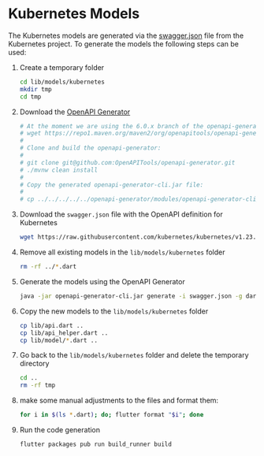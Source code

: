# Kubernetes Models

The Kubernetes models are generated via the [swagger.json](https://github.com/kubernetes/kubernetes/tree/master/api/openapi-spec) file from the Kubernetes project. To generate the models the following steps can be used:

1. Create a temporary folder

    ```sh
    cd lib/models/kubernetes
    mkdir tmp
    cd tmp
    ```

2. Download the [OpenAPI Generator](https://github.com/OpenAPITools/openapi-generator#13---download-jar)

    ```sh
    # At the moment we are using the 6.0.x branch of the openapi-generator, therefor you have to build the the .jar file by your own.
    # wget https://repo1.maven.org/maven2/org/openapitools/openapi-generator-cli/5.4.0/openapi-generator-cli-5.4.0.jar -O openapi-generator-cli.jar
    #
    # Clone and build the openapi-generator:
    #
    # git clone git@github.com:OpenAPITools/openapi-generator.git
    # ./mvnw clean install
    #
    # Copy the generated openapi-generator-cli.jar file:
    #
    # cp ../../../../../openapi-generator/modules/openapi-generator-cli/target/openapi-generator-cli.jar .
    ```

3. Download the `swagger.json` file with the OpenAPI definition for Kubernetes

    ```sh
    wget https://raw.githubusercontent.com/kubernetes/kubernetes/v1.23.3/api/openapi-spec/swagger.json -O swagger.json
    ```

4. Remove all existing models in the `lib/models/kubernetes` folder

    ```sh
    rm -rf ../*.dart
    ```

5. Generate the models using the OpenAPI Generator

    ```sh
    java -jar openapi-generator-cli.jar generate -i swagger.json -g dart --enable-post-process-file
    ```

6. Copy the new models to the `lib/models/kubernetes` folder

    ```sh
    cp lib/api.dart ..
    cp lib/api_helper.dart ..
    cp lib/model/*.dart ..
    ```

7. Go back to the `lib/models/kubernetes` folder and delete the temporary directory

    ```sh
    cd ..
    rm -rf tmp
    ```

8. make some manual adjustments to the files and format them:

    ```sh
    for i in $(ls *.dart); do; flutter format "$i"; done
    ```

9. Run the code generation

    ```sh
    flutter packages pub run build_runner build
    ```
